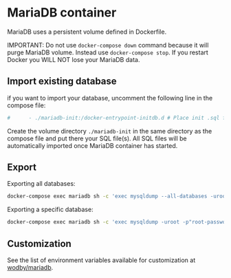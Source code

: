 # MariaDB container

MariaDB uses a persistent volume defined in Dockerfile. 

IMPORTANT: Do not use `docker-compose down` command because it will purge MariaDB volume. Instead use `docker-compose stop`. If you restart Docker you WILL NOT lose your MariaDB data. 

## Import existing database

if you want to import your database, uncomment the following line in the compose file:
```yml
#      - ./mariadb-init:/docker-entrypoint-initdb.d # Place init .sql file(s) here
```

Create the volume directory `./mariadb-init` in the same directory as the compose file and put there your SQL file(s). All SQL files will be automatically imported once MariaDB container has started.

## Export

Exporting all databases:
```bash
docker-compose exec mariadb sh -c 'exec mysqldump --all-databases -uroot -p"root-password"' > databases.sql
```

Exporting a specific database:
```bash
docker-compose exec mariadb sh -c 'exec mysqldump -uroot -p"root-password" my-db' > my-db.sql
```

## Customization

See the list of environment variables available for customization at [wodby/mariadb](https://github.com/wodby/mariadb).
